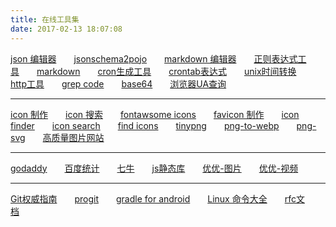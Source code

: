 ```yaml
---
title: 在线工具集
date: 2017-02-13 18:07:08
---
```


[json 编辑器](http://www.kjson.com/jsoneditor/)&emsp;&emsp;[jsonschema2pojo](http://www.jsonschema2pojo.org/)&emsp;&emsp;[markdown 编辑器](https://www.zybuluo.com/mdeditor)&emsp;&emsp;[正则表达式工具](http://tool.oschina.net/regex)&emsp;&emsp;[markdown](http://wowubuntu.com/markdown/)&emsp;&emsp;[cron生成工具](http://www.pdtools.net/tools/becron.jsp)&emsp;&emsp;[crontab表达式](http://www.atool.org/crontab.php)&emsp;&emsp;[unix时间转换](http://tool.chinaz.com/Tools/unixtime.aspx)&emsp;&emsp;[http工具](http://www.atool.org/httptest.php)&emsp;&emsp;[grep code](http://www.grepcode.com/)&emsp;&emsp;[base64](https://www.base64decode.org/)&emsp;&emsp;[浏览器UA查询](http://www.ip138.com/useragent/)


-----------
 
[icon 制作](https://gold.xitu.io/entry/56ab83a4128fe10051911684)&emsp;&emsp;[icon 搜索](https://worldvectorlogo.com/zh/logo/wechat)&emsp;&emsp;[fontawsome icons](http://fontawesome.io/icons/)&emsp;&emsp;[favicon 制作](http://www.faviconer.com/)&emsp;&emsp;[icon finder](https://www.iconfinder.com/search/)&emsp;&emsp;[icon search](http://simpleicon.com/lock-2.html)&emsp;&emsp;[find icons](http://findicons.com/)&emsp;&emsp;[tinypng](https://tinypng.com/)&emsp;&emsp;[png-to-webp](https://cloudconvert.com/png-to-webp)&emsp;&emsp;[png-svg](https://convertio.co/zh/png-svg/)&emsp;&emsp;[高质量图片网站](https://www.zhihu.com/question/19619335)&emsp;&emsp;

------

[godaddy](https://sg.godaddy.com/zh)&emsp;&emsp;[百度统计](http://tongji.baidu.com/web/18525219/homepage/index)&emsp;&emsp;[七牛](https://portal.qiniu.com/create)&emsp;&emsp;[js静态库](http://www.bootcdn.cn)&emsp;&emsp;[优优-图片](https://200code.com/sites/youyou_pic)&emsp;&emsp;[优优-视频](https://200code.com/sites/youyou_video)&emsp;&emsp;

------

[Git权威指南](http://www.worldhello.net/gotgit/)&emsp;&emsp;[progit](http://iissnan.com/progit/)&emsp;&emsp;[gradle for android](https://segmentfault.com/a/1190000004229002)&emsp;&emsp;[Linux 命令大全](http://www.runoob.com/linux/linux-command-manual.html)&emsp;&emsp;[rfc文档](http://man.chinaunix.net/develop/rfc/default.htm)&emsp;&emsp;